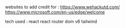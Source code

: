 websites to add credit for :
https://www.wehackutd.com/
https://www.microsoft.com/en-us/edge/welcome

tech used :
react
react router dom v6
tailwind
